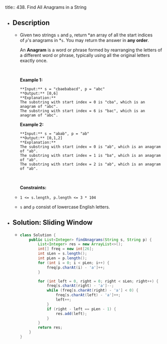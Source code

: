 title:: 438. Find All Anagrams in a String

- ## Description
	- Given two strings `s` and `p`, return *an array of all the start indices of *`p`*'s anagrams in *`s`. You may return the answer in **any order**.
	  
	  An **Anagram** is a word or phrase formed by rearranging the letters of a different word or phrase, typically using all the original letters exactly once.
	  
	   
	  
	  **Example 1:**
	  
	  ```
	  **Input:** s = "cbaebabacd", p = "abc"
	  **Output:** [0,6]
	  **Explanation:**
	  The substring with start index = 0 is "cba", which is an anagram of "abc".
	  The substring with start index = 6 is "bac", which is an anagram of "abc".
	  ```
	  
	  **Example 2:**
	  
	  ```
	  **Input:** s = "abab", p = "ab"
	  **Output:** [0,1,2]
	  **Explanation:**
	  The substring with start index = 0 is "ab", which is an anagram of "ab".
	  The substring with start index = 1 is "ba", which is an anagram of "ab".
	  The substring with start index = 2 is "ab", which is an anagram of "ab".
	  ```
	  
	   
	  
	  **Constraints:**
	- `1 <= s.length, p.length <= 3 * 104`
	- `s` and `p` consist of lowercase English letters.
- ## Solution: Sliding Window
	- ```java
	  class Solution {
	      public List<Integer> findAnagrams(String s, String p) {
	          List<Integer> res = new ArrayList<>();
	          int[] freq = new int[26];
	          int sLen = s.length();
	          int pLen = p.length();
	          for (int i = 0; i < pLen; i++) {
	              freq[p.charAt(i) - 'a']++;
	          }
	  
	          for (int left = 0, right = 0; right < sLen; right++) {
	              freq[s.charAt(right) - 'a']--;
	              while (freq[s.charAt(right) - 'a'] < 0) {
	                  freq[s.charAt(left) - 'a']++;
	                  left++;
	              }
	              if (right - left == pLen - 1) {
	                  res.add(left);
	              }
	          }
	          return res;
	      }
	  }
	  ```
